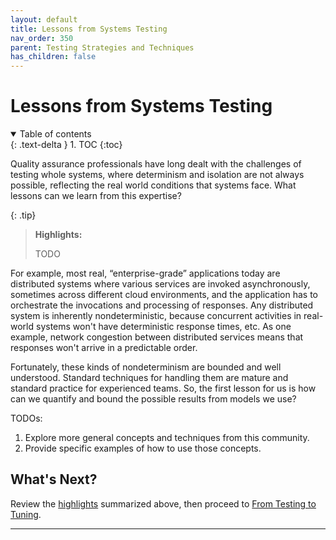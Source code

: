 ```yaml
---
layout: default
title: Lessons from Systems Testing
nav_order: 350
parent: Testing Strategies and Techniques
has_children: false
---
```


# Lessons from Systems Testing

<details open markdown="block">
  <summary>
    Table of contents
  </summary>
  {: .text-delta }
1. TOC
{:toc}
</details>

Quality assurance professionals have long dealt with the challenges of testing whole systems, where determinism and isolation are not always possible, reflecting the real world conditions that systems face. What lessons can we learn from this expertise?

<a id="highlights"></a>

{: .tip}
> **Highlights:**
>
> TODO

For example, most real, &ldquo;enterprise-grade&rdquo; applications today are distributed systems where various services are invoked asynchronously, sometimes across different cloud environments, and the application has to orchestrate the invocations and processing of responses. Any distributed system is inherently nondeterministic, because concurrent activities in real-world systems won't have deterministic response times, etc. As one example, network congestion between distributed services means that responses won't arrive in a predictable order. 

Fortunately, these kinds of nondeterminism are bounded and well understood. Standard techniques for handling them are mature and standard practice for experienced teams. So, the first lesson for us is how can we quantify and bound the possible results from models we use?


TODOs:

1. Explore more general concepts and techniques from this community.
1. Provide specific examples of how to use those concepts.

## What's Next?

Review the [highlights](#highlights) summarized above, then proceed to [From Testing to Tuning]({{site.baseurl}}/testing-strategies/from-testing-to-tuning/).

---
